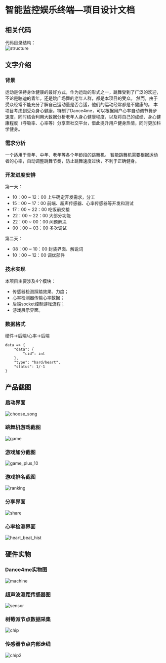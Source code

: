 # 智能监控娱乐终端—项目设计文档

## 相关代码

代码目录结构：<br>
![structure](images/structure.png)

## 文字介绍

### 背景
运动是保持身体健康的最好方式，作为运动的形式之一，跳舞受到了广泛的欢迎，不论是蹦迪的青年，还是跳广场舞的老年人群，都是本项目的受众。
然而，由于受众经常不能充分了解自己运动量是否合适，他们的运动经常都是不健康的。
本项目考虑到受众身心健康，特制了Dance4me，可以根据用户心率自动调节舞步速度，同时结合利用大数据分析老年人身心健康程度，以及将自己的成绩、身心健康程度（呼吸率、心率等）分享至社交平台，借此提升用户健身热情，同时更加科学健身。

### 需求分析
一个适用于青年、中年、老年等各个年龄段的跳舞机。
智能跳舞机需要根据运动者的心率，自动调整跳舞节奏，防止跳舞速度过快，不利于正确健身。

### 开发进度安排
第一天：
- 10：00 ~ 12：00 上午确定开发需求，分工
- 15：00 ~ 17：00 前端、超声传感器、心率传感器等开发和测试
- 17：00 ~ 22：00 吃饭前交接
- 22：00 ~ 22：00 大部分功能
- 22：00 ~ 00：00 问题解决
- 00：00 ~ 03：00 多次调试

第二天：
- 08：00 ~ 10：00 封装界面、解说词
- 10：00 ~ 12：00 调优部件

### 技术实现
本项目主要涉及4个模块：
- 传感器检测踩踏效果、力度；
- 心率检测器传输心率数据；
- 后端socket控制游戏流程；
- 游戏展示界面。

### 数据格式
硬件->后端/心率->后端
```
data => {
    "data": {
        "cid": int 
    },
    "type": "hard/heart",
    "status": 1/-1
}
```

## 产品截图
 
### 启动界面
![choose_song](images/choose_song.png)
 
### 跳舞机游戏截图
![game](images/game.png)

### 游戏加分截图
![game_plus_10](images/game_plus_10.png)

### 游戏排名截图
![ranking](images/ranking.png)

### 分享界面
![share](images/share.png)
 
### 心率检测界面
![heart_beat_hist](images/heartbeat_hist.png)


## 硬件实物
 
### Dance4me实物图
![machine](images/machine.png)
 
### 超声波测距传感器图
![sensor](images/sensor.png)
 
### 树莓派节点数据采集
![chip](images/chip.png)
 
### 传感器节点内部走线
![chip2](images/chip2.png)
